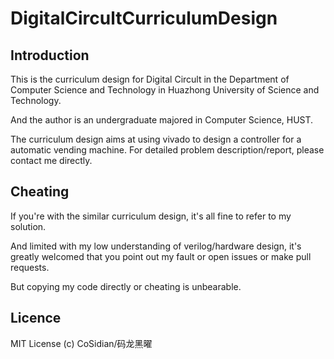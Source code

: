 # DigitalCircultCurriculumDesign

## Introduction
This is the curriculum design for Digital Circult in the Department of Computer Science and Technology in Huazhong University of Science and Technology.

And the author is an undergraduate majored in Computer Science, HUST.

The curriculum design aims at using vivado to design a controller for a automatic vending machine. For detailed problem description/report, please contact me directly.

## Cheating
If you're with the similar curriculum design, it's all fine to refer to my solution.

And limited with my low understanding of verilog/hardware design, it's greatly welcomed that you point out my fault or open issues or make pull requests.

But copying my code directly or cheating is unbearable.

## Licence
MIT License (c) CoSidian/码龙黑曜
